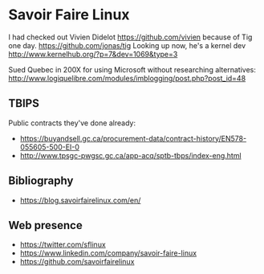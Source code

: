 # Savoir Faire Linux

I had checked out Vivien Didelot https://github.com/vivien because of Tig one day. https://github.com/jonas/tig Looking up now, he's a kernel dev http://www.kernelhub.org/?p=7&dev=1069&type=3

Sued Quebec in 200X for using Microsoft without researching alternatives: http://www.logiquelibre.com/modules/imblogging/post.php?post_id=48

## TBIPS

Public contracts they've done already:

- https://buyandsell.gc.ca/procurement-data/contract-history/EN578-055605-500-EI-0
- http://www.tpsgc-pwgsc.gc.ca/app-acq/sptb-tbps/index-eng.html

## Bibliography

- https://blog.savoirfairelinux.com/en/

## Web presence

- <https://twitter.com/sflinux>
- <https://www.linkedin.com/company/savoir-faire-linux>
- <https://github.com/savoirfairelinux>

